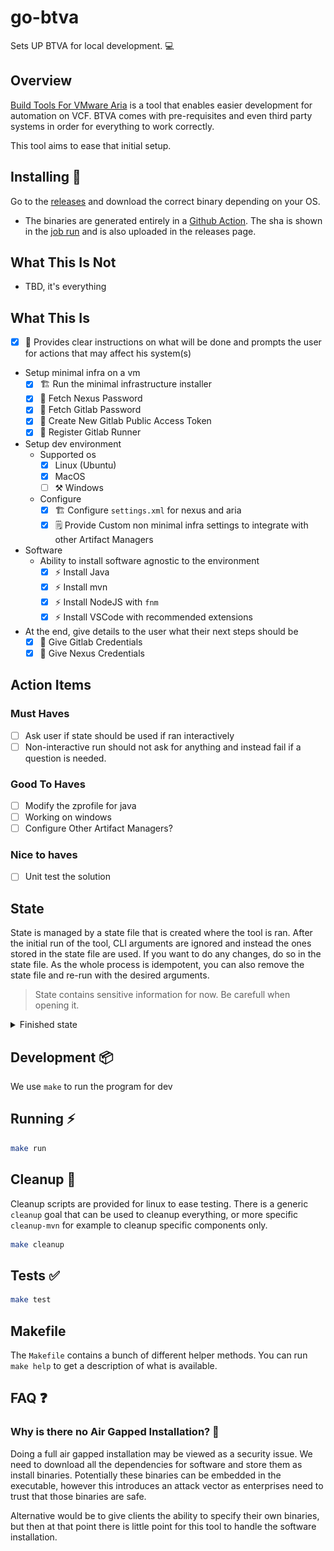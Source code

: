 # go-btva

Sets UP BTVA for local development. 💻

## Overview 

[Build Tools For VMware Aria](https://github.com/vmware/build-tools-for-vmware-aria) is a tool that enables easier development for automation on VCF.
BTVA comes with pre-requisites and even third party systems in order for everything to work correctly.

This tool aims to ease that initial setup.

## Installing 🚀

Go to the [releases](https://github.com/Michaelpalacce/go-btva/releases) and download the correct binary depending on your OS.
- The binaries are generated entirely in a [Github
  Action](https://github.com/Michaelpalacce/go-btva/blob/main/.github/workflows/build.yaml). The sha is shown in the [job run](https://github.com/Michaelpalacce/go-btva/actions/runs/14332857255/job/40172667918#step:4:262) and is also uploaded in the releases page.

## What This Is Not

- TBD, it's everything

## What This Is

- [x] 📝 Provides clear instructions on what will be done and prompts the user for actions that may affect his system(s)
- Setup minimal infra on a vm
    - [x] 🏗️ Run the minimal infrastructure installer
    - [x] 🔑 Fetch Nexus Password
    - [x] 🔑 Fetch Gitlab Password
    - [x] 🔑 Create New Gitlab Public Access Token
    - [x] 🏁 Register Gitlab Runner
- Setup dev environment
    - Supported os
        - [x] Linux (Ubuntu)
        - [x] MacOS
        - [ ] ⚒️ Windows
    - Configure
        - [x] 🏗️ Configure `settings.xml` for nexus and aria
        - [x] 🗒️ Provide Custom non minimal infra settings to integrate with other Artifact Managers
- Software
    - Ability to install software agnostic to the environment
        - [x] ⚡ Install Java
        - [x] ⚡ Install mvn
        - [x] ⚡ Install NodeJS with `fnm`
        - [x] ⚡ Install VSCode with recommended extensions
- At the end, give details to the user what their next steps should be
    - [x] 📝 Give Gitlab Credentials
    - [x] 📝 Give Nexus Credentials

## Action Items

### Must Haves

- [ ] Ask user if state should be used if ran interactively
- [ ] Non-interactive run should not ask for anything and instead fail if a question is needed.

### Good To Haves

- [ ] Modify the zprofile for java
- [ ] Working on windows
- [ ] Configure Other Artifact Managers?

### Nice to haves

- [ ] Unit test the solution

## State

State is managed by a state file that is created where the tool is ran. After the initial run of the tool, CLI arguments are ignored and
instead the ones stored in the state file are used. If you want to do any changes, do so in the state file. As the whole process is
idempotent, you can also remove the state file and re-run with the desired arguments.

> State contains sensitive information for now. Be carefull when opening it.


<details>
    <summary>Finished state</summary>
    <img src="assets/state-finished.png"/>
</details>

## Development 📦

We use `make` to run the program for dev

## Running ⚡

```sh
make run
```

## Cleanup 🧹

Cleanup scripts are provided for linux to ease testing. There is a generic `cleanup` goal that can be used to cleanup everything, or more
specific `cleanup-mvn` for example to cleanup specific components only.

```sh
make cleanup
```

## Tests ✅

```sh
make test
```

## Makefile

The `Makefile` contains a bunch of different helper methods. You can run `make help` to get a description of what is available.

## FAQ ❓

### Why is there no Air Gapped Installation? 🌌

Doing a full air gapped installation may be viewed as a security issue.
We need to download all the dependencies for software and store them as install binaries. Potentially these binaries can be embedded in the executable, 
however this introduces an attack vector as enterprises need to trust that those binaries are safe.

Alternative would be to give clients the ability to specify their own binaries, but then at that point there is little point for this tool
to handle the software installation.
